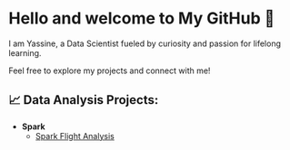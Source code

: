 <h1> Hello and welcome to My GitHub 🚀 </h1>

<p>I am Yassine, a Data Scientist fueled by curiosity and passion for lifelong learning.   

Feel free to explore my projects and connect with me! </p>

<h2>📈 Data Analysis Projects:</h2>

- <b>Spark</b>
  - [Spark Flight Analysis](https://github.com/yassine-elmrhari/Spark_Flight_Analysis) 
